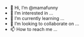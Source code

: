 - 👋 Hi, I’m @mamafunny
- 👀 I’m interested in ...
- 🌱 I’m currently learning ...
- 💞️ I’m looking to collaborate on ...
- 📫 How to reach me ...

<!---
mamafunny/mamafunny is a ✨ special ✨ repository because its `README.md` (this file) appears on your GitHub profile.
You can click the Preview link to take a look at your changes.
--->
